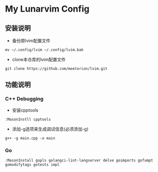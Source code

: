 # My Lunarvim Config

## 安装说明
- 备份原lvim配置文件
```
mv ~/.config/lvim ~/.config/lvim.bak
```
- clone本仓库的lvim配置文件
```
git clone https://github.com/meetorion/lvim.git
```
## 功能说明

### C++ Debugging
- 安装cpptools
```
:MasonInstll cpptools
```
- 添加-g选项来生成调试信息(必须添加-g)
```
g++ -g main.cpp -o main
```

### Go
```
:MasonInstall gopls golangci-lint-langserver delve goimports gofumpt gomodifytags gotests impl
```



